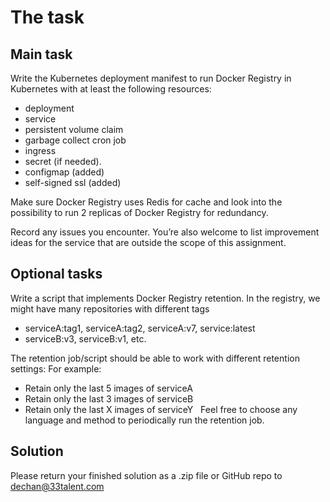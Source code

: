 # The task

## Main task

Write the Kubernetes deployment manifest to run Docker Registry in Kubernetes with at least the following resources:
* deployment
* service
* persistent volume claim
* garbage collect cron job
* ingress
* secret (if needed). 
* configmap (added)
* self-signed ssl (added)

Make sure Docker Registry uses Redis for cache and look into the possibility to run 2 replicas of Docker Registry for redundancy.

Record any issues you encounter. You’re also welcome to list improvement ideas for the service that are outside the scope of this assignment.

## Optional tasks
Write a script that implements Docker Registry retention. In the registry, we might have many repositories with different tags
* serviceA:tag1, serviceA:tag2, serviceA:v7, service:latest
* serviceB:v3, serviceB:v1, etc.

The retention job/script should be able to work with different retention settings: For example:
* Retain only the last 5 images of serviceA
* Retain only the last 3 images of serviceB
* Retain only the last X images of serviceY
 
Feel free to choose any language and method to periodically run the retention job.

## Solution
Please return your finished solution as a .zip file or GitHub repo to dechan@33talent.com 


